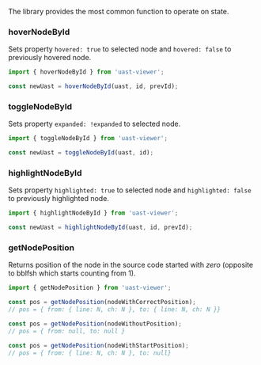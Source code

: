 The library provides the most common function to operate on state.

### hoverNodeById

Sets property `hovered: true` to selected node and `hovered: false` to previously hovered node.

```js static
import { hoverNodeById } from 'uast-viewer';

const newUast = hoverNodeById(uast, id, prevId);
```

### toggleNodeById

Sets property `expanded: !expanded` to selected node.

```js static
import { toggleNodeById } from 'uast-viewer';

const newUast = toggleNodeById(uast, id);
```

### highlightNodeById

Sets property `highlighted: true` to selected node and `highlighted: false` to previously highlighted node.

```js static
import { highlightNodeById } from 'uast-viewer';

const newUast = highlightNodeById(uast, id, prevId);
```

### getNodePosition

Returns position of the node in the source code started with *zero* (opposite to bblfsh which starts counting from 1).

```js static
import { getNodePosition } from 'uast-viewer';

const pos = getNodePosition(nodeWithCorrectPosition);
// pos = { from: { line: N, ch: N }, to: { line: N, ch: N }}

const pos = getNodePosition(nodeWithoutPosition);
// pos = { from: null, to: null }

const pos = getNodePosition(nodeWithStartPosition);
// pos = { from: { line: N, ch: N }, to: null}
```
